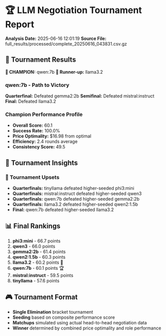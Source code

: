 # 🏆 LLM Negotiation Tournament Report
**Analysis Date:** 2025-06-16 12:01:19
**Source File:** full_results/processed/complete_20250616_043831.csv.gz

## 👑 Tournament Results

**🥇 CHAMPION:** qwen:7b
**🥈 Runner-up:** llama3.2

### qwen:7b - Path to Victory

**Quarterfinal:** Defeated gemma2:2b
**Semifinal:** Defeated mistral:instruct
**Final:** Defeated llama3.2

### Champion Performance Profile

- **Overall Score:** 60.1
- **Success Rate:** 100.0%
- **Price Optimality:** $16.98 from optimal
- **Efficiency:** 2.4 rounds average
- **Consistency Score:** 49.5

## 🎯 Tournament Insights

### 🚨 Tournament Upsets

- **Quarterfinals:** tinyllama defeated higher-seeded phi3:mini
- **Quarterfinals:** mistral:instruct defeated higher-seeded qwen3
- **Quarterfinals:** qwen:7b defeated higher-seeded gemma2:2b
- **Quarterfinals:** llama3.2 defeated higher-seeded qwen2:1.5b
- **Final:** qwen:7b defeated higher-seeded llama3.2

## 📊 Final Rankings

1. **phi3:mini** - 66.7 points
2. **qwen3** - 66.0 points
3. **gemma2:2b** - 61.4 points
4. **qwen2:1.5b** - 60.3 points
5. **llama3.2** - 60.2 points 🥈
6. **qwen:7b** - 60.1 points 🏆
7. **mistral:instruct** - 59.5 points
8. **tinyllama** - 57.6 points

## 🎮 Tournament Format

- **Single Elimination** bracket tournament
- **Seeding** based on composite performance score
- **Matchups** simulated using actual head-to-head negotiation data
- **Winner** determined by combined price optimality and role performance
